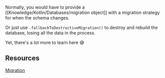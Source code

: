 Normally, you would have to provide a [[Knowledge/Kotlin/Databases/migration object]] with a migration strategy for when the schema changes.

Or just use `.fallbackToDestructiveMigration()` to destroy and rebuild the database, losing all the data in the process.

Yet, there's a lot more to learn here 😅

## Resources

[Migration](https://medium.com/androiddevelopers/understanding-migrations-with-room-f01e04b07929)
